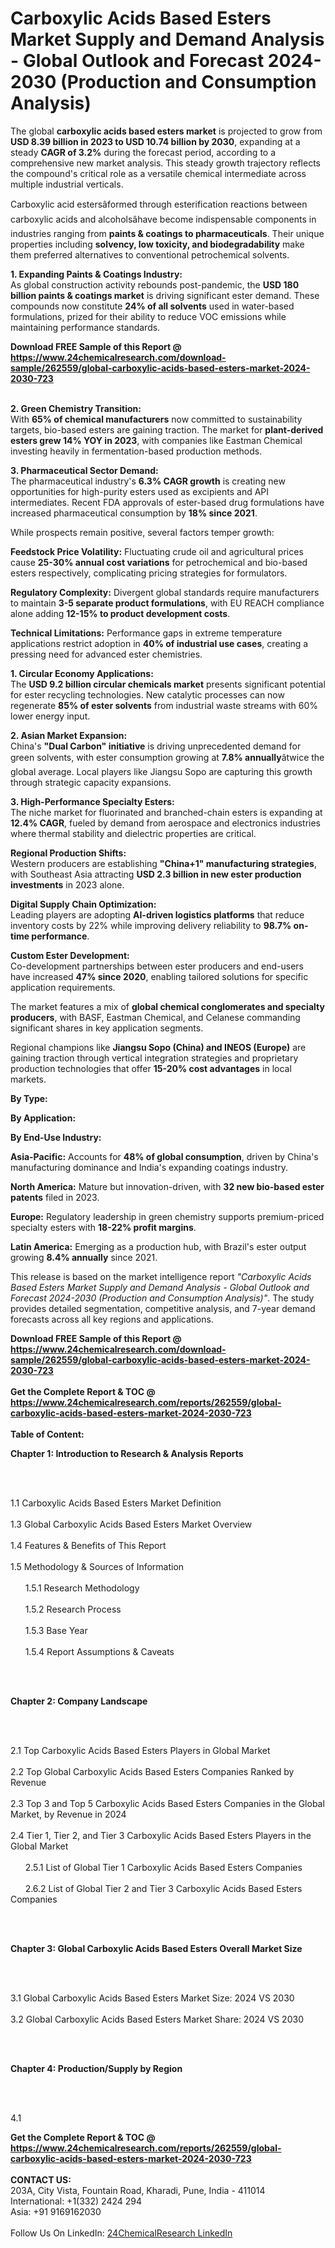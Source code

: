 <h1>Carboxylic Acids Based Esters Market Supply and Demand Analysis - Global Outlook and Forecast 2024-2030 (Production and Consumption Analysis)</h1><p>The global <strong>carboxylic acids based esters market</strong> is projected to grow from <strong>USD 8.39 billion in 2023 to USD 10.74 billion by 2030</strong>, expanding at a steady <strong>CAGR of 3.2%</strong> during the forecast period, according to a comprehensive new market analysis. This steady growth trajectory reflects the compound's critical role as a versatile chemical intermediate across multiple industrial verticals.</p><p>Carboxylic acid estersâformed through esterification reactions between carboxylic acids and alcoholsâhave become indispensable components in industries ranging from <strong>paints &amp; coatings to pharmaceuticals</strong>. Their unique properties including <strong>solvency, low toxicity, and biodegradability</strong> make them preferred alternatives to conventional petrochemical solvents.</p><p><strong>1. Expanding Paints &amp; Coatings Industry:</strong><br>
As global construction activity rebounds post-pandemic, the <strong>USD 180 billion paints &amp; coatings market</strong> is driving significant ester demand. These compounds now constitute <strong>24% of all solvents</strong> used in water-based formulations, prized for their ability to reduce VOC emissions while maintaining performance standards.</p><div><b>Download FREE Sample of this Report @ 
            <a href="https://www.24chemicalresearch.com/download-sample/262559/global-carboxylic-acids-based-esters-market-2024-2030-723">
            https://www.24chemicalresearch.com/download-sample/262559/global-carboxylic-acids-based-esters-market-2024-2030-723</a></b></div><br><p><strong>2. Green Chemistry Transition:</strong><br>
With <strong>65% of chemical manufacturers</strong> now committed to sustainability targets, bio-based esters are gaining traction. The market for <strong>plant-derived esters grew 14% YOY in 2023</strong>, with companies like Eastman Chemical investing heavily in fermentation-based production methods.</p><p><strong>3. Pharmaceutical Sector Demand:</strong><br>
The pharmaceutical industry's <strong>6.3% CAGR growth</strong> is creating new opportunities for high-purity esters used as excipients and API intermediates. Recent FDA approvals of ester-based drug formulations have increased pharmaceutical consumption by <strong>18% since 2021</strong>.</p><p>While prospects remain positive, several factors temper growth:</p><p><strong>Feedstock Price Volatility:</strong> Fluctuating crude oil and agricultural prices cause <strong>25-30% annual cost variations</strong> for petrochemical and bio-based esters respectively, complicating pricing strategies for formulators.</p><p><strong>Regulatory Complexity:</strong> Divergent global standards require manufacturers to maintain <strong>3-5 separate product formulations</strong>, with EU REACH compliance alone adding <strong>12-15% to product development costs</strong>.</p><p><strong>Technical Limitations:</strong> Performance gaps in extreme temperature applications restrict adoption in <strong>40% of industrial use cases</strong>, creating a pressing need for advanced ester chemistries.</p><p><strong>1. Circular Economy Applications:</strong><br>
The <strong>USD 9.2 billion circular chemicals market</strong> presents significant potential for ester recycling technologies. New catalytic processes can now regenerate <strong>85% of ester solvents</strong> from industrial waste streams with 60% lower energy input.</p><p><strong>2. Asian Market Expansion:</strong><br>
China's <strong>"Dual Carbon" initiative</strong> is driving unprecedented demand for green solvents, with ester consumption growing at <strong>7.8% annually</strong>âtwice the global average. Local players like Jiangsu Sopo are capturing this growth through strategic capacity expansions.</p><p><strong>3. High-Performance Specialty Esters:</strong><br>
The niche market for fluorinated and branched-chain esters is expanding at <strong>12.4% CAGR</strong>, fueled by demand from aerospace and electronics industries where thermal stability and dielectric properties are critical.</p><p><strong>Regional Production Shifts:</strong> <br>
	Western producers are establishing <strong>"China+1" manufacturing strategies</strong>, with Southeast Asia attracting <strong>USD 2.3 billion in new ester production investments</strong> in 2023 alone.</p><p><strong>Digital Supply Chain Optimization:</strong><br>
	Leading players are adopting <strong>AI-driven logistics platforms</strong> that reduce inventory costs by 22% while improving delivery reliability to <strong>98.7% on-time performance</strong>.</p><p><strong>Custom Ester Development:</strong><br>
	Co-development partnerships between ester producers and end-users have increased <strong>47% since 2020</strong>, enabling tailored solutions for specific application requirements.</p><p>The market features a mix of <strong>global chemical conglomerates and specialty producers</strong>, with BASF, Eastman Chemical, and Celanese commanding significant shares in key application segments.</p><p>Regional champions like <strong>Jiangsu Sopo (China) and INEOS (Europe)</strong> are gaining traction through vertical integration strategies and proprietary production technologies that offer <strong>15-20% cost advantages</strong> in local markets.</p><p><strong>By Type:</strong></p><p><strong>By Application:</strong></p><p><strong>By End-Use Industry:</strong></p><p><strong>Asia-Pacific:</strong> Accounts for <strong>48% of global consumption</strong>, driven by China's manufacturing dominance and India's expanding coatings industry.</p><p><strong>North America:</strong> Mature but innovation-driven, with <strong>32 new bio-based ester patents</strong> filed in 2023.</p><p><strong>Europe:</strong> Regulatory leadership in green chemistry supports premium-priced specialty esters with <strong>18-22% profit margins</strong>.</p><p><strong>Latin America:</strong> Emerging as a production hub, with Brazil's ester output growing <strong>8.4% annually</strong> since 2021.</p><p>This release is based on the market intelligence report <em>"Carboxylic Acids Based Esters Market Supply and Demand Analysis - Global Outlook and Forecast 2024-2030 (Production and Consumption Analysis)"</em>. The study provides detailed segmentation, competitive analysis, and 7-year demand forecasts across all key regions and applications.</p><div><b>Download FREE Sample of this Report @ 
            <a href="https://www.24chemicalresearch.com/download-sample/262559/global-carboxylic-acids-based-esters-market-2024-2030-723">
            https://www.24chemicalresearch.com/download-sample/262559/global-carboxylic-acids-based-esters-market-2024-2030-723</a></b></div><br><div><b>Get the Complete Report & TOC @ 
            <a href="https://www.24chemicalresearch.com/reports/262559/global-carboxylic-acids-based-esters-market-2024-2030-723">
            https://www.24chemicalresearch.com/reports/262559/global-carboxylic-acids-based-esters-market-2024-2030-723</a></b></div><br>
            <b>Table of Content:</b><p><p><strong>Chapter 1: Introduction to Research &amp; Analysis Reports</strong></p><br />
<br />
<p>1.1 Carboxylic Acids Based Esters Market Definition<br /><br />
1.3 Global Carboxylic Acids Based Esters Market Overview<br /><br />
1.4 Features &amp; Benefits of This Report<br /><br />
1.5 Methodology &amp; Sources of Information<br /><br />
&nbsp;&nbsp;&nbsp;&nbsp;&nbsp; 1.5.1 Research Methodology<br /><br />
&nbsp;&nbsp;&nbsp;&nbsp;&nbsp; 1.5.2 Research Process<br /><br />
&nbsp;&nbsp;&nbsp;&nbsp;&nbsp; 1.5.3 Base Year<br /><br />
&nbsp;&nbsp;&nbsp;&nbsp;&nbsp; 1.5.4 Report Assumptions &amp; Caveats</p><br />
<br />
<p><strong>Chapter 2: Company Landscape</strong></p><br />
<br />
<p>2.1 Top Carboxylic Acids Based Esters Players in Global Market<br /><br />
2.2 Top Global Carboxylic Acids Based Esters Companies Ranked by Revenue<br /><br />
2.3 Top 3 and Top 5 Carboxylic Acids Based Esters Companies in the Global Market, by Revenue in 2024<br /><br />
2.4 Tier 1, Tier 2, and Tier 3 Carboxylic Acids Based Esters Players in the Global Market<br /><br />
&nbsp;&nbsp;&nbsp;&nbsp;&nbsp; 2.5.1 List of Global Tier 1 Carboxylic Acids Based Esters Companies<br /><br />
&nbsp;&nbsp;&nbsp;&nbsp;&nbsp; 2.6.2 List of Global Tier 2 and Tier 3 Carboxylic Acids Based Esters Companies</p><br />
<br />
<p><strong>Chapter 3: Global Carboxylic Acids Based Esters Overall Market Size</strong></p><br />
<br />
<p>3.1 Global Carboxylic Acids Based Esters Market Size: 2024 VS 2030<br /><br />
3.2 Global Carboxylic Acids Based Esters Market Share: 2024 VS 2030</p><br />
<br />
<p><strong>Chapter 4: Production/Supply by Region</strong></p><br />
<br />
<p>4.1</p><div><b>Get the Complete Report & TOC @ 
            <a href="https://www.24chemicalresearch.com/reports/262559/global-carboxylic-acids-based-esters-market-2024-2030-723">
            https://www.24chemicalresearch.com/reports/262559/global-carboxylic-acids-based-esters-market-2024-2030-723</a></b></div><br><b>CONTACT US:</b><br>
            203A, City Vista, Fountain Road, Kharadi, Pune, India - 411014<br>
            International: +1(332) 2424 294<br>
            Asia: +91 9169162030 <br><br>
            Follow Us On LinkedIn: <a href="https://www.linkedin.com/company/24chemicalresearch/">24ChemicalResearch LinkedIn</a>